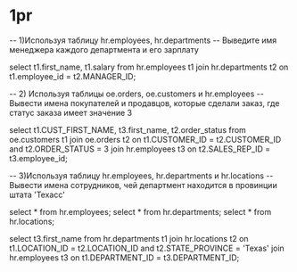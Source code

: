# 1pr
-- 1)Используя таблицу hr.employees, hr.departments 
-- Выведите имя менеджера каждого департмента и его зарплату

select 
    t1.first_name,
    t1.salary
from hr.employees t1
join hr.departments t2
on t1.employee_id = t2.MANAGER_ID;


-- 2) Используя таблицы oe.orders, oe.customers и hr.employees
-- Вывести имена покупателей и продавцов, которые сделали заказ, где статус заказа имеет значение 3


select 
    t1.CUST_FIRST_NAME,
    t3.first_name,
    t2.order_status
from oe.customers t1
join oe.orders t2
on t1.CUSTOMER_ID = t2.CUSTOMER_ID
and t2.ORDER_STATUS = 3
join hr.employees t3
on t2.SALES_REP_ID = t3.employee_id;



-- 3)Используя таблицу hr.employees, hr.departments и hr.locations
-- Вывести имена сотрудников, чей департмент находится в провинции штата 'Техасс'

select * from hr.employees;
select * from hr.departments;
select * from hr.locations;

select 
    t3.first_name
from hr.departments t1
join hr.locations t2
on t1.LOCATION_ID = t2.LOCATION_ID
and t2.STATE_PROVINCE = 'Texas'
join hr.employees t3
on t1.DEPARTMENT_ID = t3.DEPARTMENT_ID;
